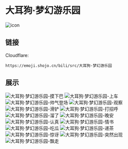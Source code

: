# 大耳狗·梦幻游乐园
![icon](https://emoji.shojo.cn/bili/src/大耳狗·梦幻游乐园/icon.png)
## 链接
Cloudflare:
```
https://emoji.shojo.cn/bili/src/大耳狗·梦幻游乐园
```
## 展示
![大耳狗·梦幻游乐园-摸下巴](https://emoji.shojo.cn/bili/src/大耳狗·梦幻游乐园/大耳狗·梦幻游乐园-摸下巴.png)
![大耳狗·梦幻游乐园-上车](https://emoji.shojo.cn/bili/src/大耳狗·梦幻游乐园/大耳狗·梦幻游乐园-上车.png)
![大耳狗·梦幻游乐园-帅气登场](https://emoji.shojo.cn/bili/src/大耳狗·梦幻游乐园/大耳狗·梦幻游乐园-帅气登场.png)
![大耳狗·梦幻游乐园-观察](https://emoji.shojo.cn/bili/src/大耳狗·梦幻游乐园/大耳狗·梦幻游乐园-观察.png)
![大耳狗·梦幻游乐园-滑铲](https://emoji.shojo.cn/bili/src/大耳狗·梦幻游乐园/大耳狗·梦幻游乐园-滑铲.png)
![大耳狗·梦幻游乐园-打招呼](https://emoji.shojo.cn/bili/src/大耳狗·梦幻游乐园/大耳狗·梦幻游乐园-打招呼.png)
![大耳狗·梦幻游乐园-溜了](https://emoji.shojo.cn/bili/src/大耳狗·梦幻游乐园/大耳狗·梦幻游乐园-溜了.png)
![大耳狗·梦幻游乐园-晚安](https://emoji.shojo.cn/bili/src/大耳狗·梦幻游乐园/大耳狗·梦幻游乐园-晚安.png)
![大耳狗·梦幻游乐园-认真](https://emoji.shojo.cn/bili/src/大耳狗·梦幻游乐园/大耳狗·梦幻游乐园-认真.png)
![大耳狗·梦幻游乐园-情书](https://emoji.shojo.cn/bili/src/大耳狗·梦幻游乐园/大耳狗·梦幻游乐园-情书.png)
![大耳狗·梦幻游乐园-吃瓜](https://emoji.shojo.cn/bili/src/大耳狗·梦幻游乐园/大耳狗·梦幻游乐园-吃瓜.png)
![大耳狗·梦幻游乐园-递茶](https://emoji.shojo.cn/bili/src/大耳狗·梦幻游乐园/大耳狗·梦幻游乐园-递茶.png)
![大耳狗·梦幻游乐园-惊讶](https://emoji.shojo.cn/bili/src/大耳狗·梦幻游乐园/大耳狗·梦幻游乐园-惊讶.png)
![大耳狗·梦幻游乐园-突然出现](https://emoji.shojo.cn/bili/src/大耳狗·梦幻游乐园/大耳狗·梦幻游乐园-突然出现.png)
![大耳狗·梦幻游乐园-飘走](https://emoji.shojo.cn/bili/src/大耳狗·梦幻游乐园/大耳狗·梦幻游乐园-飘走.png)
